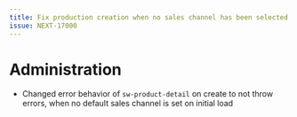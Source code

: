 ```yaml
---
title: Fix production creation when no sales channel has been selected
issue: NEXT-17000
---
```

# Administration
* Changed error behavior of `sw-product-detail` on create to not throw errors, when no default sales channel is set on initial load
